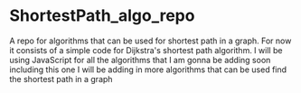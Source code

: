 # ShortestPath_algo_repo
A repo for algorithms that can be used for shortest path in a graph. For now it consists of a simple code for Dijkstra's shortest path algorithm. I will be using JavaScript for all the algorithms that I am gonna be adding soon including this one
I will be adding in more algorithms that can be used find the shortest path in a graph
